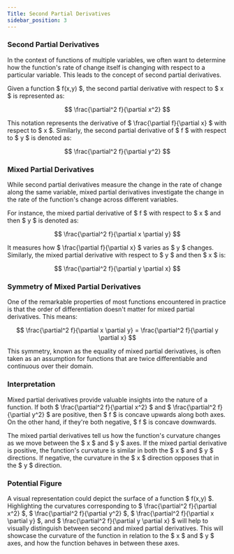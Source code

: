 ```yaml
---
Title: Second Partial Derivatives
sidebar_position: 3
---
```


### Second Partial Derivatives

In the context of functions of multiple variables, we often want to determine how the function's rate of change itself is changing with respect to a particular variable. This leads to the concept of second partial derivatives.

Given a function $ f(x,y) $, the second partial derivative with respect to $ x $ is represented as:

$$
\frac{\partial^2 f}{\partial x^2}
$$

This notation represents the derivative of $ \frac{\partial f}{\partial x} $ with respect to $ x $. Similarly, the second partial derivative of $ f $ with respect to $ y $ is denoted as:

$$
\frac{\partial^2 f}{\partial y^2}
$$

### Mixed Partial Derivatives

While second partial derivatives measure the change in the rate of change along the same variable, mixed partial derivatives investigate the change in the rate of the function's change across different variables. 

For instance, the mixed partial derivative of $ f $ with respect to $ x $ and then $ y $ is denoted as:

$$
\frac{\partial^2 f}{\partial x \partial y}
$$

It measures how $ \frac{\partial f}{\partial x} $ varies as $ y $ changes. Similarly, the mixed partial derivative with respect to $ y $ and then $ x $ is:

$$
\frac{\partial^2 f}{\partial y \partial x}
$$

### Symmetry of Mixed Partial Derivatives

One of the remarkable properties of most functions encountered in practice is that the order of differentiation doesn't matter for mixed partial derivatives. This means:

$$
\frac{\partial^2 f}{\partial x \partial y} = \frac{\partial^2 f}{\partial y \partial x}
$$

This symmetry, known as the equality of mixed partial derivatives, is often taken as an assumption for functions that are twice differentiable and continuous over their domain.

### Interpretation

Mixed partial derivatives provide valuable insights into the nature of a function. If both $ \frac{\partial^2 f}{\partial x^2} $ and $ \frac{\partial^2 f}{\partial y^2} $ are positive, then $ f $ is concave upwards along both axes. On the other hand, if they're both negative, $ f $ is concave downwards.

The mixed partial derivatives tell us how the function's curvature changes as we move between the $ x $ and $ y $ axes. If the mixed partial derivative is positive, the function's curvature is similar in both the $ x $ and $ y $ directions. If negative, the curvature in the $ x $ direction opposes that in the $ y $ direction.

### Potential Figure

A visual representation could depict the surface of a function $ f(x,y) $. Highlighting the curvatures corresponding to $ \frac{\partial^2 f}{\partial x^2} $, $ \frac{\partial^2 f}{\partial y^2} $, $ \frac{\partial^2 f}{\partial x \partial y} $, and $ \frac{\partial^2 f}{\partial y \partial x} $ will help to visually distinguish between second and mixed partial derivatives. This will showcase the curvature of the function in relation to the $ x $ and $ y $ axes, and how the function behaves in between these axes.